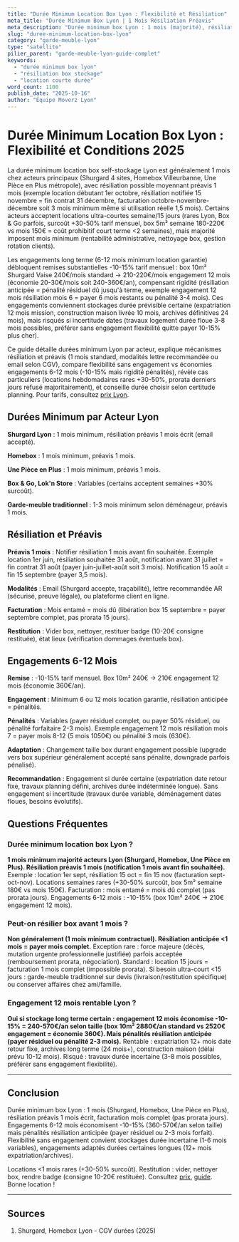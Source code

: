 ```yaml
---
title: "Durée Minimum Location Box Lyon : Flexibilité et Résiliation"
meta_title: "Durée Minimum Box Lyon | 1 Mois Résiliation Préavis"
meta_description: "Durée minimum box Lyon : 1 mois (majorité), résiliation préavis 1 mois, engagements 6-12 mois -10-15%. Flexibilité court terme."
slug: "duree-minimum-location-box-lyon"
category: "garde-meuble-lyon"
type: "satellite"
pilier_parent: "garde-meuble-lyon-guide-complet"
keywords:
  - "durée minimum box lyon"
  - "résiliation box stockage"
  - "location courte durée"
word_count: 1100
publish_date: "2025-10-16"
author: "Équipe Moverz Lyon"
---
```


# Durée Minimum Location Box Lyon : Flexibilité et Conditions 2025

La durée minimum location box self-stockage Lyon est généralement 1 mois chez acteurs principaux (Shurgard 4 sites, Homebox Villeurbanne, Une Pièce en Plus métropole), avec résiliation possible moyennant préavis 1 mois (exemple location débutant 1er octobre, résiliation notifiée 15 novembre = fin contrat 31 décembre, facturation octobre-novembre-décembre soit 3 mois minimum même si utilisation réelle 1,5 mois). Certains acteurs acceptent locations ultra-courtes semaine/15 jours (rares Lyon, Box & Go parfois, surcoût +30-50% tarif mensuel, box 5m² semaine 180-220€ vs mois 150€ = coût prohibitif court terme <2 semaines), mais majorité imposent mois minimum (rentabilité administrative, nettoyage box, gestion rotation clients).

Les engagements long terme (6-12 mois minimum location garantie) débloquent remises substantielles -10-15% tarif mensuel : box 10m² Shurgard Vaise 240€/mois standard → 210-220€/mois engagement 12 mois (économie 20-30€/mois soit 240-360€/an), compensant rigidité (résiliation anticipée = pénalité résiduel dû jusqu'à terme, exemple engagement 12 mois résiliation mois 6 = payer 6 mois restants ou pénalité 3-4 mois). Ces engagements conviennent stockages durée prévisible certaine (expatriation 12 mois mission, construction maison livrée 10 mois, archives définitives 24 mois), mais risqués si incertitude dates (travaux logement durée floue 3-8 mois possibles, préférer sans engagement flexibilité quitte payer 10-15% plus cher).

Ce guide détaille durées minimum Lyon par acteur, explique mécanismes résiliation et préavis (1 mois standard, modalités lettre recommandée ou email selon CGV), compare flexibilité sans engagement vs économies engagements 6-12 mois (-10-15% mais rigidité pénalités), révèle cas particuliers (locations hebdomadaires rares +30-50%, prorata derniers jours refusé majoritairement), et conseille durée choisir selon certitude planning. Pour tarifs, consultez [prix Lyon](/blog/garde-meuble-lyon/prix-garde-meuble-lyon-2025).

## Durées Minimum par Acteur Lyon

**Shurgard Lyon** : 1 mois minimum, résiliation préavis 1 mois écrit (email accepté).

**Homebox** : 1 mois minimum, préavis 1 mois.

**Une Pièce en Plus** : 1 mois minimum, préavis 1 mois.

**Box & Go, Lok'n Store** : Variables (certains acceptent semaines +30% surcoût).

**Garde-meuble traditionnel** : 1-3 mois minimum selon déménageur, préavis 1 mois.

## Résiliation et Préavis

**Préavis 1 mois** : Notifier résiliation 1 mois avant fin souhaitée. Exemple location 1er juin, résiliation souhaitée 31 août, notification avant 31 juillet = fin contrat 31 août (payer juin-juillet-août soit 3 mois). Notification 15 août = fin 15 septembre (payer 3,5 mois).

**Modalités** : Email (Shurgard accepte, traçabilité), lettre recommandée AR (sécurisé, preuve légale), ou plateforme client en ligne.

**Facturation** : Mois entamé = mois dû (libération box 15 septembre = payer septembre complet, pas prorata 15 jours).

**Restitution** : Vider box, nettoyer, restituer badge (10-20€ consigne restituée), état lieux (vérification dommages éventuels box).

## Engagements 6-12 Mois

**Remise** : -10-15% tarif mensuel. Box 10m² 240€ → 210€ engagement 12 mois (économie 360€/an).

**Engagement** : Minimum 6 ou 12 mois location garantie, résiliation anticipée = pénalités.

**Pénalités** : Variables (payer résiduel complet, ou payer 50% résiduel, ou pénalité forfaitaire 2-3 mois). Exemple engagement 12 mois résiliation mois 7 = payer mois 8-12 (5 mois 1050€) ou pénalité 3 mois (630€).

**Adaptation** : Changement taille box durant engagement possible (upgrade vers box supérieur généralement accepté sans pénalité, downgrade parfois pénalisé).

**Recommandation** : Engagement si durée certaine (expatriation date retour fixe, travaux planning défini, archives durée indéterminée longue). Sans engagement si incertitude (travaux durée variable, déménagement dates floues, besoins évolutifs).

## Questions Fréquentes

### Durée minimum location box Lyon ?

**1 mois minimum majorité acteurs Lyon (Shurgard, Homebox, Une Pièce en Plus). Résiliation préavis 1 mois (notification 1 mois avant fin souhaitée).** Exemple : location 1er sept, résiliation 15 oct = fin 15 nov (facturation sept-oct-nov). Locations semaines rares (+30-50% surcoût, box 5m² semaine 180€ vs mois 150€). Facturation : mois entamé = mois dû complet (pas prorata jours). Engagements 6-12 mois : -10-15% (box 10m² 240€ → 210€ engagement 12 mois).

### Peut-on résilier box avant 1 mois ?

**Non généralement (1 mois minimum contractuel). Résiliation anticipée <1 mois = payer mois complet.** Exception rare : force majeure (décès, mutation urgente professionnelle justifiée) parfois acceptée (remboursement prorata, négociation). Standard : location 15 jours = facturation 1 mois complet (impossible prorata). Si besoin ultra-court <15 jours : garde-meuble traditionnel sur devis (livraison/restitution spécifique) ou conserver affaires chez ami/famille.

### Engagement 12 mois rentable Lyon ?

**Oui si stockage long terme certain : engagement 12 mois économise -10-15% = 240-570€/an selon taille (box 10m² 2880€/an standard vs 2520€ engagement = économie 360€). Mais pénalités résiliation anticipée (payer résiduel ou pénalité 2-3 mois).** Rentable : expatriation 12+ mois date retour fixe, archives long terme (24 mois+), construction maison (délai prévu 10-12 mois). Risqué : travaux durée incertaine (3-8 mois possibles, préférer sans engagement flexibilité).

---

## Conclusion

Durée minimum box Lyon : 1 mois (Shurgard, Homebox, Une Pièce en Plus), résiliation préavis 1 mois écrit, facturation mois complet (pas prorata jours). Engagements 6-12 mois économisent -10-15% (360-570€/an selon taille) mais pénalités résiliation anticipée (payer résiduel ou 2-3 mois forfait). Flexibilité sans engagement convient stockages durée incertaine (1-6 mois variables), engagements adaptés durées certaines longues (12+ mois expatriation/archives).

Locations <1 mois rares (+30-50% surcoût). Restitution : vider, nettoyer box, rendre badge (consigne 10-20€ restituée). Consultez [prix](/blog/garde-meuble-lyon/prix-garde-meuble-lyon-2025), [guide](/blog/garde-meuble-lyon/garde-meuble-lyon-guide-complet). Bonne location !

---

## Sources

1. Shurgard, Homebox Lyon - CGV durées (2025)


